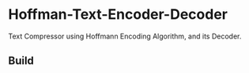 # Hoffman-Text-Encoder-Decoder

Text Compressor using Hoffmann Encoding Algorithm, and its Decoder.

## Build



